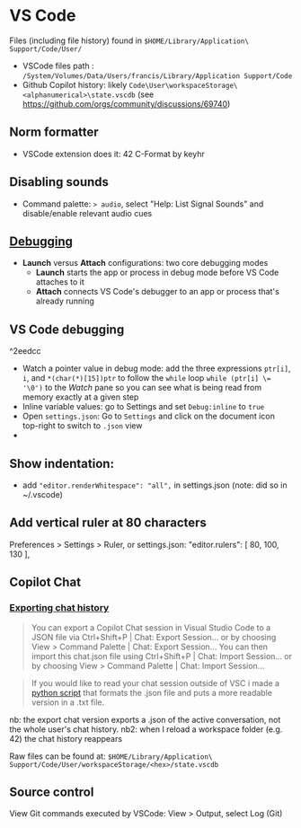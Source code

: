# VS Code
Files (including file history) found in `$HOME/Library/Application\ Support/Code/User/`
- VSCode files path : `/System/Volumes/Data/Users/francis/Library/Application Support/Code`
- Github Copilot history: likely `Code\User\workspaceStorage\<alphanumerical>\state.vscdb` (see https://github.com/orgs/community/discussions/69740)

## Norm formatter
- VSCode extension does it: 42 C-Format by keyhr

## Disabling sounds
- Command palette: `> audio`, select "Help: List Signal Sounds" and disable/enable relevant audio cues

## [Debugging](https://code.visualstudio.com/docs/editor/debugging)
- **Launch** versus **Attach** configurations: two core debugging modes
  - **Launch** starts the app or process in debug mode before VS Code attaches to it
  - **Attach** connects VS Code's debugger to an app or process that's already running

## VS Code debugging
^2eedcc

- Watch a pointer value in debug mode: add the three expressions `ptr[i]`, `i`, and `*(char(*)[15])ptr` to follow the `while` loop `while (ptr[i] \= '\0')` to the *Watch* pane so you can see what is being read from memory exactly at a given step
- Inline variable values: go to Settings and set `Debug:inline` to `true`
- Open `settings.json`: Go to `Settings` and click on the document icon top-right to switch to `.json` view
- 

## Show indentation:
- add `"editor.renderWhitespace": "all",` in settings.json (note: did so in ~/.vscode)

## Add vertical ruler at 80 characters
Preferences > Settings > Ruler, or settings.json:
  "editor.rulers": [
    80,
    100,
    130
  ],

## Copilot Chat
### [Exporting chat history](https://github.com/orgs/community/discussions/57190)

> You can export a Copilot Chat session in Visual Studio Code to a JSON file via Ctrl+Shift+P | Chat: Export Session... or by choosing View > Command Palette | Chat: Export Session...
You can then import this chat.json file using Ctrl+Shift+P | Chat: Import Session... or by choosing View > Command Palette | Chat: Import Session...

> If you would like to read your chat session outside of VSC i made a [python script](https://github.com/Marijn-Bergman/copilot-chat-export-formatter) that formats the .json file and puts a more readable version in a .txt file.

nb: the export chat version exports a .json of the active conversation, not the whole user's chat history.
nb2: when I reload a workspace folder (e.g. 42) the chat history reappears

Raw files can be found at: `$HOME/Library/Application\ Support/Code/User/workspaceStorage/<hex>/state.vscdb`

## Source control
View Git commands executed by VSCode: View > Output, select Log (Git)
